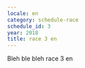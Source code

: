 ```yaml
---
locale: en
category: schedule-race
schedule_id: 3
year: 2018
title: race 3 en
---
```


Bleh ble bleh race 3 en
